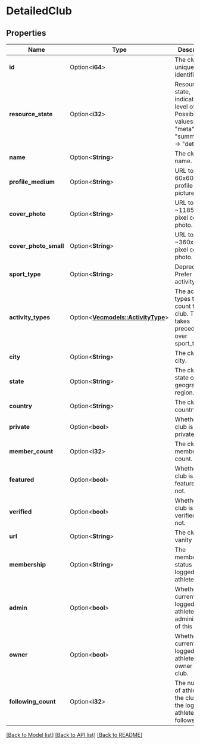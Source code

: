 # DetailedClub

## Properties

Name | Type | Description | Notes
------------ | ------------- | ------------- | -------------
**id** | Option<**i64**> | The club's unique identifier. | [optional]
**resource_state** | Option<**i32**> | Resource state, indicates level of detail. Possible values: 1 -> \"meta\", 2 -> \"summary\", 3 -> \"detail\" | [optional]
**name** | Option<**String**> | The club's name. | [optional]
**profile_medium** | Option<**String**> | URL to a 60x60 pixel profile picture. | [optional]
**cover_photo** | Option<**String**> | URL to a ~1185x580 pixel cover photo. | [optional]
**cover_photo_small** | Option<**String**> | URL to a ~360x176  pixel cover photo. | [optional]
**sport_type** | Option<**String**> | Deprecated. Prefer to use activity_types. | [optional]
**activity_types** | Option<[**Vec<models::ActivityType>**](ActivityType.md)> | The activity types that count for a club. This takes precedence over sport_type. | [optional]
**city** | Option<**String**> | The club's city. | [optional]
**state** | Option<**String**> | The club's state or geographical region. | [optional]
**country** | Option<**String**> | The club's country. | [optional]
**private** | Option<**bool**> | Whether the club is private. | [optional]
**member_count** | Option<**i32**> | The club's member count. | [optional]
**featured** | Option<**bool**> | Whether the club is featured or not. | [optional]
**verified** | Option<**bool**> | Whether the club is verified or not. | [optional]
**url** | Option<**String**> | The club's vanity URL. | [optional]
**membership** | Option<**String**> | The membership status of the logged-in athlete. | [optional]
**admin** | Option<**bool**> | Whether the currently logged-in athlete is an administrator of this club. | [optional]
**owner** | Option<**bool**> | Whether the currently logged-in athlete is the owner of this club. | [optional]
**following_count** | Option<**i32**> | The number of athletes in the club that the logged-in athlete follows. | [optional]

[[Back to Model list]](../README.md#documentation-for-models) [[Back to API list]](../README.md#documentation-for-api-endpoints) [[Back to README]](../README.md)


